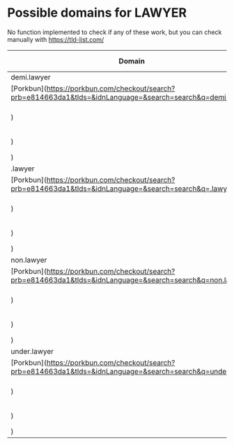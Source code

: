 # Possible domains for LAWYER

No function implemented to check if any of these work, but you can check manually with https://tld-list.com/

| Domain | Porkbun | NameCheap | Google Domains |
|---|---|---|---|
| demi.lawyer | [Porkbun](https://porkbun.com/checkout/search?prb=e814663da1&tlds=&idnLanguage=&search=search&q=demi.lawyer) | [Namecheap](https://www.namecheap.com/domains/registration/results/?domain=demi.lawyer) | [Google](https://domains.google.com/registrar/search?searchTerm=demi.lawyer) |
| .lawyer | [Porkbun](https://porkbun.com/checkout/search?prb=e814663da1&tlds=&idnLanguage=&search=search&q=.lawyer) | [Namecheap](https://www.namecheap.com/domains/registration/results/?domain=.lawyer) | [Google](https://domains.google.com/registrar/search?searchTerm=.lawyer) |
| non.lawyer | [Porkbun](https://porkbun.com/checkout/search?prb=e814663da1&tlds=&idnLanguage=&search=search&q=non.lawyer) | [Namecheap](https://www.namecheap.com/domains/registration/results/?domain=non.lawyer) | [Google](https://domains.google.com/registrar/search?searchTerm=non.lawyer) |
| under.lawyer | [Porkbun](https://porkbun.com/checkout/search?prb=e814663da1&tlds=&idnLanguage=&search=search&q=under.lawyer) | [Namecheap](https://www.namecheap.com/domains/registration/results/?domain=under.lawyer) | [Google](https://domains.google.com/registrar/search?searchTerm=under.lawyer) |
